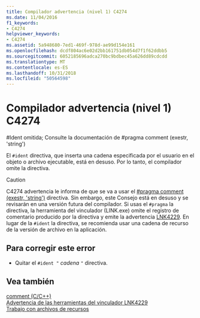 ```yaml
---
title: Compilador advertencia (nivel 1) C4274
ms.date: 11/04/2016
f1_keywords:
- C4274
helpviewer_keywords:
- C4274
ms.assetid: 5a948680-7ed1-469f-978d-ae99d154e161
ms.openlocfilehash: dcdf804ac6e02d2bb161751db054d7f1f62ddbb5
ms.sourcegitcommit: 6052185696adca270bc9bdbec45a626dd89cdcdd
ms.translationtype: MT
ms.contentlocale: es-ES
ms.lasthandoff: 10/31/2018
ms.locfileid: "50564598"
---
```

# <a name="compiler-warning-level-1-c4274"></a>Compilador advertencia (nivel 1) C4274

\#Ident omitida; Consulte la documentación de #pragma comment (exestr, 'string')

El `#ident` directiva, que inserta una cadena especificada por el usuario en el objeto o archivo ejecutable, está en desuso. Por lo tanto, el compilador omite la directiva.

> [!CAUTION]
>  C4274 advertencia le informa de que se va a usar el [#pragma comment (exestr, 'string')](../../preprocessor/comment-c-cpp.md) directiva. Sin embargo, este Consejo está en desuso y se revisarán en una versión futura del compilador. Si usas el `#pragma` la directiva, la herramienta del vinculador (LINK.exe) omite el registro de comentario producido por la directiva y emite la advertencia [LNK4229](../../error-messages/tool-errors/linker-tools-warning-lnk4229.md). En lugar de la `#ident` la directiva, se recomienda usar una cadena de recurso de la versión de archivo en la aplicación.

## <a name="to-correct-this-error"></a>Para corregir este error

- Quitar el `#ident "` *cadena* `"` directiva.

## <a name="see-also"></a>Vea también

[comment (C/C++)](../../preprocessor/comment-c-cpp.md)<br/>
[Advertencia de las herramientas del vinculador LNK4229](../../error-messages/tool-errors/linker-tools-warning-lnk4229.md)<br/>
[Trabajo con archivos de recursos](../../windows/working-with-resource-files.md)